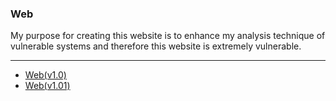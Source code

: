 ### Web

My purpose for creating this website is to enhance my analysis technique of vulnerable systems and therefore this website is extremely vulnerable.

---
- [Web(v1.0)](./ver1.0/README.md)
- [Web(v1.01)](./ver1.01/README.md)




